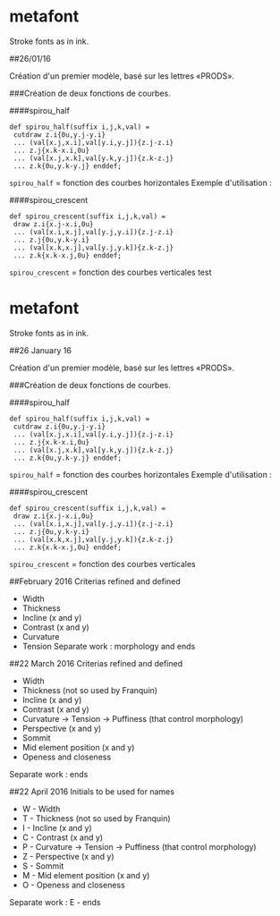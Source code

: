 # metafont
Stroke fonts as in ink.

##26/01/16

Création d'un premier modèle, basé sur les lettres «PRODS».

###Création de deux fonctions de courbes.

####spirou_half
```
def spirou_half(suffix i,j,k,val) =
 cutdraw z.i{0u,y.j-y.i}
 ... (val[x.j,x.i],val[y.i,y.j]){z.j-z.i}
 ... z.j{x.k-x.i,0u}
 ... (val[x.j,x.k],val[y.k,y.j]){z.k-z.j}
 ... z.k{0u,y.k-y.j} enddef;
```

`spirou_half` = fonction des courbes horizontales
Exemple d'utilisation :

####spirou_crescent

```
def spirou_crescent(suffix i,j,k,val) =
 draw z.i{x.j-x.i,0u}
 ... (val[x.i,x.j],val[y.j,y.i]){z.j-z.i}
 ... z.j{0u,y.k-y.i}
 ... (val[x.k,x.j],val[y.j,y.k]){z.k-z.j}
 ... z.k{x.k-x.j,0u} enddef;
```
`spirou_crescent` = fonction des courbes verticales
test

# metafont
Stroke fonts as in ink.

##26 January 16

Création d'un premier modèle, basé sur les lettres «PRODS».

###Création de deux fonctions de courbes.

####spirou_half
```
def spirou_half(suffix i,j,k,val) =
 cutdraw z.i{0u,y.j-y.i}
 ... (val[x.j,x.i],val[y.i,y.j]){z.j-z.i}
 ... z.j{x.k-x.i,0u}
 ... (val[x.j,x.k],val[y.k,y.j]){z.k-z.j}
 ... z.k{0u,y.k-y.j} enddef;
```

`spirou_half` = fonction des courbes horizontales
Exemple d'utilisation :

####spirou_crescent

```
def spirou_crescent(suffix i,j,k,val) =
 draw z.i{x.j-x.i,0u}
 ... (val[x.i,x.j],val[y.j,y.i]){z.j-z.i}
 ... z.j{0u,y.k-y.i}
 ... (val[x.k,x.j],val[y.j,y.k]){z.k-z.j}
 ... z.k{x.k-x.j,0u} enddef;
```
`spirou_crescent` = fonction des courbes verticales

##February 2016
Criterias refined and defined
* Width
* Thickness
* Incline (x and y)
* Contrast (x and y)
* Curvature
* Tension
Separate work : morphology and ends

##22 March 2016
Criterias refined and defined
* Width
* Thickness (not so used by Franquin)
* Incline (x and y)
* Contrast (x and y)
* Curvature → Tension → Puffiness (that control morphology)
* Perspective (x and y)
* Sommit
* Mid element position (x and y)
* Openess and closeness

Separate work : ends

##22 April 2016
Initials to be used for names
* W - Width
* T - Thickness (not so used by Franquin)
* I - Incline (x and y)
* C - Contrast (x and y)
* P - Curvature → Tension → Puffiness (that control morphology)
* Z - Perspective (x and y)
* S - Sommit
* M - Mid element position (x and y)
* O - Openess and closeness

Separate work : E - ends
